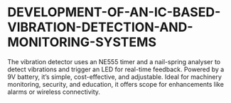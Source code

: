# DEVELOPMENT-OF-AN-IC-BASED-VIBRATION-DETECTION-AND-MONITORING-SYSTEMS
The vibration detector uses an NE555 timer and a nail-spring analyser to detect vibrations and trigger an LED for real-time feedback. Powered by a 9V battery, it’s simple, cost-effective, and adjustable. Ideal for machinery monitoring, security, and education, it offers scope for enhancements like alarms or wireless connectivity.
